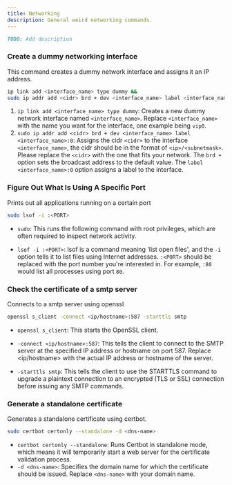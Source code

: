 ```yaml
---
title: Networking
description: General weird networking commands.
---
```

```md
TODO: Add description
```

### Create a dummy networking interface
This command creates a dummy network interface and assigns it an IP address.
```bash
ip link add <interface_name> type dummy &&
sudo ip addr add <cidr> brd + dev <interface_name> label <interface_name>:0
```
<!-- 
[interface_name]: <> (placeholder=vip0 validation="regex [a-z\d]+" desc="The name of the interface to create")
[cidr]: <> (placeholder="10.0.0.1/16" validation="regex ([0-9]{1,3}\.){3}[0-9]{1,3}(\/(([0-9]|[12][0-9]|3[0-2])))")
-->

1. `ip link add <interface_name> type dummy`: Creates a new dummy network interface named `<interface_name>`. Replace `<interface_name>` with the name you want for the interface, one example being `vip0`.
2. `sudo ip addr add <cidr> brd + dev <interface_name> label <interface_name>:0`: Assigns the cidr `<cidr>` to the interface `<interface_name>`, the cidr should be in the format of `<ip>/<subnetmask>`. Please replace the `<cidr>` with the one that fits your network. The `brd +` option sets the broadcast address to the default value. The `label <interface_name>:0` option assigns a label to the interface.


### Figure Out What Is Using A Specific Port
Prints out all applications running on a certain port
```bash
sudo lsof -i :<PORT>
```
<!-- 
[PORT]: <> (placeholder=80 validation="regex (6553[0-5]|655[0-2]\d|65[0-4]\d{2}|6[0-4]\d{3}|[1-5]\d{4}|[1-9]\d{0,3})" desc="Portnumber that should be checked") 
-->
- `sudo`: This runs the following command with root privileges, which are often required to inspect network activity.

- `lsof -i :<PORT>`: lsof is a command meaning 'list open files', and the `-i` option tells it to list files using Internet addresses. `:<PORT>` should be replaced with the port number you're interested in. For example, `:80` would list all processes using port `80`.

### Check the certificate of a smtp server
Connects to a smtp server using openssl
```bash
openssl s_client -connect <ip/hostname>:587 -starttls smtp
```
<!-- 
[ip/hostname]: <> (placeholder=mail.gmail.com validation="regex (([0-9]|[1-9][0-9]|1[0-9]{2}|2[0-4][0-9]|25[0-5])\.){3}([0-9]|[1-9][0-9]|1[0-9]{2}|2[0-4][0-9]|25[0-5])|(([a-zA-Z0-9]|[a-zA-Z0-9][a-zA-Z0-9\-]*[a-zA-Z0-9])\.)*([A-Za-z0-9]|[A-Za-z0-9][A-Za-z0-9\-]*[A-Za-z0-9])" desc="The ip/hostname of the server to connect to using smtp") 
-->
- `openssl s_client`: This starts the OpenSSL client.

- `-connect <ip/hostname>:587`: This tells the client to connect to the SMTP server at the specified IP address or hostname on port 587. Replace <ip/hostname> with the actual IP address or hostname of the server.

- `-starttls smtp`: This tells the client to use the STARTTLS command to upgrade a plaintext connection to an encrypted (TLS or SSL) connection before issuing any SMTP commands.

### Generate a standalone certificate
Generates a standalone certificate using certbot.
```bash
sudo certbot certonly --standalone -d <dns-name>
```
<!-- 
[dns-name]: <> (placeholder=example.org validation="regex (([a-zA-Z0-9]|[a-zA-Z0-9][a-zA-Z0-9\-]*[a-zA-Z0-9])\.)*([A-Za-z0-9]|[A-Za-z0-9][A-Za-z0-9\-]*[A-Za-z0-9])" desc="The domain/subdomain to generate a certificate for")
-->
- `certbot certonly --standalone`: Runs Certbot in standalone mode, which means it will temporarily start a web server for the certificate validation process.
- `-d <dns-name>`: Specifies the domain name for which the certificate should be issued. Replace `<dns-name>` with your domain name.